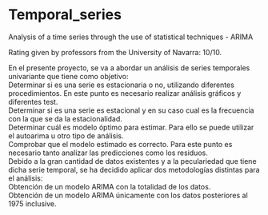 # Temporal_series
Analysis of a time series through the use of statistical techniques - ARIMA

Rating given by professors from the University of Navarra: 10/10.

En el presente proyecto, se va a abordar un análisis de series temporales univariante que tiene como objetivo:<br>
Determinar si es una serie es estacionaria o no, utilizando diferentes procedimientos. En este punto es necesario realizar análisis gráficos y diferentes test. <br>
Determinar si es una serie es estacional y en su caso cual es la frecuencia con la que se da la estacionalidad. <br>
Determinar cuál es modelo óptimo para estimar. Para ello se puede utilizar el autoarima u otro tipo de análisis.<br>
Comprobar que el modelo estimado es correcto. Para este punto es necesario tanto analizar las predicciones como los residuos.<br>
Debido a la gran cantidad de datos existentes y a la peculariedad que tiene dicha serie temporal, se ha decidido aplicar dos metodologías distintas para el análisis:<br>
Obtención de un modelo ARIMA con la totalidad de los datos.<br>
Obtención de un modelo ARIMA únicamente con los datos posteriores al 1975 inclusive.<br>


